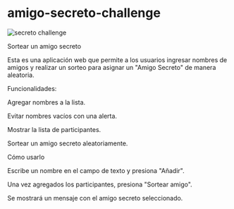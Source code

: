 # amigo-secreto-challenge
![secreto challenge](https://github.com/user-attachments/assets/d663bb16-f128-44d5-9dfc-9a9574997048)

Sortear un amigo secreto

Esta es una aplicación web que permite a los usuarios ingresar nombres de amigos y realizar un sorteo para asignar un "Amigo Secreto" de manera aleatoria.

Funcionalidades:

Agregar nombres a la lista.

Evitar nombres vacíos con una alerta.

Mostrar la lista de participantes.

Sortear un amigo secreto aleatoriamente.


Cómo usarlo

Escribe un nombre en el campo de texto y presiona "Añadir".

Una vez agregados los participantes, presiona "Sortear amigo".

Se mostrará un mensaje con el amigo secreto seleccionado.
